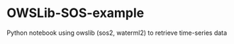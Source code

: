 OWSLib-SOS-example
==================

Python notebook using owslib (sos2, waterml2) to retrieve time-series data
